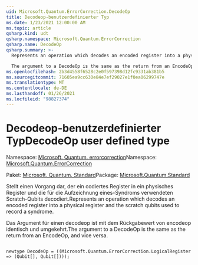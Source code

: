 ```yaml
---
uid: Microsoft.Quantum.ErrorCorrection.DecodeOp
title: Decodeop-benutzerdefinierter Typ
ms.date: 1/23/2021 12:00:00 AM
ms.topic: article
qsharp.kind: udt
qsharp.namespace: Microsoft.Quantum.ErrorCorrection
qsharp.name: DecodeOp
qsharp.summary: >-
  Represents an operation which decodes an encoded register into a physical register and the scratch qubits used to record a syndrome.

  The argument to a DecodeOp is the same as the return from an EncodeOp, and vice versa.
ms.openlocfilehash: 2b3d4558f6528c2e0f597398d12fc9331ab381b5
ms.sourcegitcommit: 71605ea9cc630e84e7ef29027e1f0ea06299747e
ms.translationtype: MT
ms.contentlocale: de-DE
ms.lasthandoff: 01/26/2021
ms.locfileid: "98827374"
---
```

# <a name="decodeop-user-defined-type"></a><span data-ttu-id="1a7bc-102">Decodeop-benutzerdefinierter Typ</span><span class="sxs-lookup"><span data-stu-id="1a7bc-102">DecodeOp user defined type</span></span>

<span data-ttu-id="1a7bc-103">Namespace: [Microsoft. Quantum. errorcorrection](xref:Microsoft.Quantum.ErrorCorrection)</span><span class="sxs-lookup"><span data-stu-id="1a7bc-103">Namespace: [Microsoft.Quantum.ErrorCorrection](xref:Microsoft.Quantum.ErrorCorrection)</span></span>

<span data-ttu-id="1a7bc-104">Paket: [Microsoft. Quantum. Standard](https://nuget.org/packages/Microsoft.Quantum.Standard)</span><span class="sxs-lookup"><span data-stu-id="1a7bc-104">Package: [Microsoft.Quantum.Standard](https://nuget.org/packages/Microsoft.Quantum.Standard)</span></span>


<span data-ttu-id="1a7bc-105">Stellt einen Vorgang dar, der ein codiertes Register in ein physisches Register und die für die Aufzeichnung eines-Syndroms verwendeten Scratch-Qubits decodiert.</span><span class="sxs-lookup"><span data-stu-id="1a7bc-105">Represents an operation which decodes an encoded register into a physical register and the scratch qubits used to record a syndrome.</span></span>

<span data-ttu-id="1a7bc-106">Das Argument für einen decodeop ist mit dem Rückgabewert von encodeop identisch und umgekehrt.</span><span class="sxs-lookup"><span data-stu-id="1a7bc-106">The argument to a DecodeOp is the same as the return from an EncodeOp, and vice versa.</span></span>

```qsharp

newtype DecodeOp = ((Microsoft.Quantum.ErrorCorrection.LogicalRegister => (Qubit[], Qubit[])));
```

